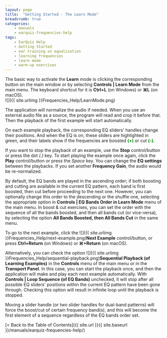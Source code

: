 ```yaml
---
layout: page
title:  "Getting Started - The Learn Mode"
breadcrumb: true
categories:
    - manuals
    - earquiz-frequencies-help
tags:
    - EarQuiz Help
    - Getting Started
    - ear training on equalization
    - learning frequencies
    - learn mode
    - warm-up exercises
---
```

The basic way to activate the **Learn** mode is clicking the corresponding button on the main window or
by selecting **Controls \| Learn Mode** from the main menu. The keyboard shortcut for it is  **Ctrl+L** (on Windows) or **⌘L** (on macOS).<br />
![]({{ site.urlimg }}Frequencies_Help/LearnMode.png)<br />

The application will normalize the audio if needed. When you use an external audio file as a source, the program 
will read and crop it before that.
Then the playback of the first example will start automatically.

On each example playback, the corresponding EQ sliders' handles change their positions. And when the EQ is on, these sliders
are highlighted in green, and their labels show if the frequencies are boosted <span style="color:green; font-weight:bold">(+)</span>
or cut <span style="color:green; font-weight:bold">(-)</span>.

If you want to stop the playback of an example, use the **Stop** control/button or press the dot *(.)* key. To start playing the example once again, click 
the **Play** control/button or press the *Space* key. You can change the **EQ settings** between the playbacks. If you set another **Frequency Gain**,
the audio would be re-normalized.

By default, the EQ bands are played in the ascending order; if both boosting and cutting are available in the current
EQ pattern, each band is first boosted, then cut before proceeding to the next one. However, you can optionally change
this order to the descending or the shuffle one, selecting the appropriate option in **Controls \| EQ Bands Order in Learn Mode** menu
of the main menu. In boost & cut exercises, you can set the order with the sequence of all the bands boosted, and then 
all bands cut (or vice-versa), by selecting the option **All Bands Boosted, then All Bands Cut** in the same menu.

To go to the next example, click the ![]({{ site.urlimg }}Frequencies_Help/next-example.png)**Next Example** control/button,
or press **Ctrl+Return** (on Windows) or **⌘+Return** (on macOS).

Alternatively, you can check the option ![]({{ site.urlimg }}Frequencies_Help/sequential-playback.png)**Sequential Playback (of Learning Examples)** 
in the **Controls** menu of the main menu or in the **Transport Panel**. In this case, you can start the playback once, and then
the application will make and play each next example automatically. With **Controls \| Loop Sequence (of EQ Bands)** unchecked,
it will stop after all possible EQ sliders' positions within the current EQ pattern have been gone through. Checking
this option will result in infinite loop until the playback is stopped.

Moving a slider handle (or two slider handles for dual-band patterns) will force the boost/cut of certain frequency band(s), and
this will become the first element of a sequence regardless of the EQ bands order set.

[< Back to the Table of Contents]({{ site.url }}{{ site.baseurl }}/manuals/earquiz-frequencies-help/)
